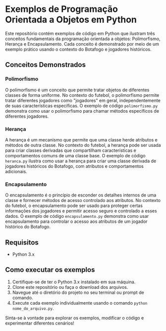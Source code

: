 # Exemplos de Programação Orientada a Objetos em Python

Este repositório contém exemplos de código em Python que ilustram três conceitos fundamentais da programação orientada a objetos: Polimorfismo, Herança e Encapsulamento. Cada conceito é demonstrado por meio de um exemplo prático usando o contexto do Botafogo e jogadores históricos.

## Conceitos Demonstrados

### Polimorfismo

O polimorfismo é um conceito que permite tratar objetos de diferentes classes de forma uniforme. No contexto do futebol, o polimorfismo permite tratar diferentes jogadores como "jogadores" em geral, independentemente de suas características específicas. O exemplo de código `polimorfismo.py` demonstra como usar o polimorfismo para chamar métodos específicos de diferentes jogadores.

### Herança

A herança é um mecanismo que permite que uma classe herde atributos e métodos de outra classe. No contexto do futebol, a herança pode ser usada para criar classes derivadas que compartilham características e comportamentos comuns de uma classe base. O exemplo de código `heranca.py` ilustra como usar a herança para criar uma classe derivada de jogadores históricos do Botafogo, com atributos e comportamentos adicionais.

### Encapsulamento

O encapsulamento é o princípio de esconder os detalhes internos de uma classe e fornecer métodos de acesso controlado aos atributos. No contexto do futebol, o encapsulamento pode ser usado para proteger certas informações dos jogadores e permitir acesso seguro e controlado a esses dados. O exemplo de código `encapsulamento.py` demonstra como usar encapsulamento para controlar o acesso aos atributos de um jogador histórico do Botafogo.

## Requisitos

- Python 3.x

## Como executar os exemplos

1. Certifique-se de ter o Python 3.x instalado em sua máquina.
2. Clone este repositório ou faça o download dos arquivos.
3. Navegue até o diretório do projeto no seu terminal ou prompt de comando.
4. Execute cada exemplo individualmente usando o comando `python nome_do_arquivo.py`.

Sinta-se à vontade para explorar os exemplos, modificar o código e experimentar diferentes cenários!
